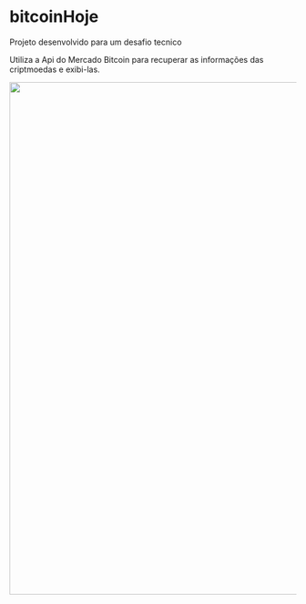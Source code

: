 # bitcoinHoje
Projeto desenvolvido para um desafio tecnico


Utiliza a Api do Mercado Bitcoin para recuperar as informações das criptmoedas e exibi-las.


<img src="https://uploaddeimagens.com.br/images/003/104/390/full/componente1.png?1614495840" width="627" height="900"/>
